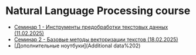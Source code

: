 # Natural Language Processing course

- [Семинар 1 - Инструменты предобработки текстовых данных (11.02.2025)](Seminar%201)
- [Семинар 2 - Базовые методы векторизации текстов (18.02.2025)](Seminar%202)
- [Дополнительные ноутбуки](Additional data%202)
